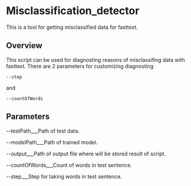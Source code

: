 # Misclassification_detector

This is a tool for getting misclassified data for fasttext.

## Overview
    
This script can be used for diagnosting reasons of misclassifing data with fasttext. 
There are 2 parameters for customizing  diagnosting 

```
--step
```

and

```
--countOfWords
```
   
    
## Parameters

  --testPath___Path of test data.
  
  --modelPath___Path of trained model.
  
  --output___Path of output file where will be stored result of script.
  
  --countOfWords___Count of words in test sentence.
  
  --step___Step for taking words in test sentence.

